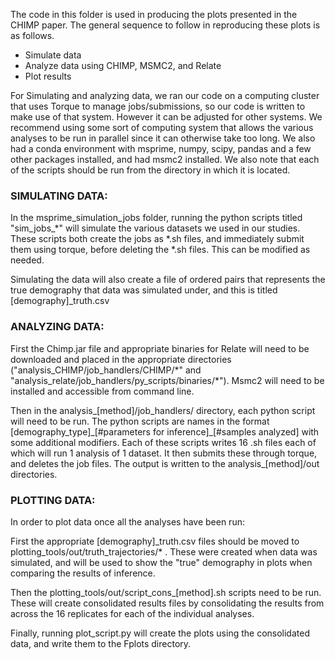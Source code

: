 The code in this folder is used in producing the plots presented in the CHIMP paper.
The general sequence to follow in reproducing these plots is as follows. 

- Simulate data
- Analyze data using CHIMP, MSMC2, and Relate 
- Plot results

For Simulating and analyzing data, we ran our code on a computing cluster that uses Torque to manage jobs/submissions, so our code is written to make use of that system. However it can be adjusted for other systems. We recommend using some sort of computing system that allows the various analyses to be run in parallel since it can otherwise take too long. We also had a conda environment with msprime, numpy, scipy, pandas and a few other packages installed, and had msmc2 installed. We also note that each of the scripts should be run from the directory in which it is located.

### SIMULATING DATA:

In the msprime_simulation_jobs folder, running the python scripts titled "sim_jobs_\*" will simulate the various datasets we used in our studies. These scripts both create the jobs as \*.sh files, and immediately submit them using torque, before deleting the \*.sh files. This can be modified as needed.

Simulating the data will also create a file of ordered pairs that represents the true demography that data was simulated under, and this is titled [demography]_truth.csv


### ANALYZING DATA:

First the Chimp.jar file and appropriate binaries for Relate will need to be downloaded and placed in the appropriate directories ("analysis_CHIMP/job_handlers/CHIMP/\*" and "analysis_relate/job_handlers/py_scripts/binaries/\*"). Msmc2 will need to be installed and accessible from command line. 

Then in the analysis_[method]/job_handlers/ directory, each python script will need to be run. The python scripts are names in the format [demography_type]\_[#parameters for inference]\_[#samples analyzed] with some additional modifiers. Each of these scripts writes 16 .sh files each of which will run 1 analysis of 1 dataset. It then submits these through torque, and deletes the job files. The output is written to the analysis_[method]/out directories.


### PLOTTING DATA:

In order to plot data once all the analyses have been run:

First the appropriate [demography]_truth.csv files should be moved to plotting_tools/out/truth_trajectories/\* . These were created when data was simulated, and will be used to show the "true" demography in plots when comparing the results of inference. 

Then the plotting_tools/out/script_cons_[method].sh scripts need to be run. These will create consolidated results files by consolidating the results from across the 16 replicates for each of the individual analyses.

Finally, running plot_script.py will create the plots using the consolidated data, and write them to the Fplots directory. 





